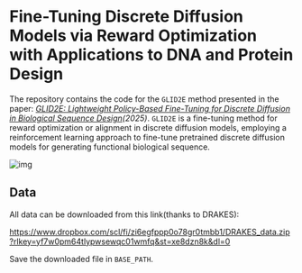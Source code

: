 # Fine-Tuning Discrete Diffusion Models via Reward Optimization with Applications to DNA and Protein Design

The repository contains the code for the `GLID2E` method presented in the paper: *[GLID2E: Lightweight Policy-Based Fine-Tuning for
Discrete Diffusion in Biological Sequence Design]()(2025)*.
`GLID2E` is a fine-tuning method for reward optimization or alignment in discrete diffusion models, employing a reinforcement learning approach to fine-tune pretrained discrete diffusion models for generating functional biological sequence.


![img](main_fig1.png)

## Data
All data can be downloaded from this link(thanks to DRAKES):

https://www.dropbox.com/scl/fi/zi6egfppp0o78gr0tmbb1/DRAKES_data.zip?rlkey=yf7w0pm64tlypwsewqc01wmfq&st=xe8dzn8k&dl=0

Save the downloaded file in `BASE_PATH`.

<!-- 
## Regulatory DNA Sequence Design

Our goal here is to optimize the activity of regulatory DNA sequences such that they drive gene expression in specific cell types, a critical task for cell and gene therapy. The detailed code and instructions are in `drakes_dna/`. 

## Protein Sequence Design: Optimizing Stability in Inverse Folding Model

Given a pretrained inverse folding model that generates sequences conditioned on the
backbone’s conformation (3D structure), our goal is to optimize the stability of these generated sequences.  The illustrative figure is as follows. The code and instructions are in `drakes_protein/`.

![img](main_fig2.png)


## Citation 

If you find this work useful in your research, please cite:

```
@article{wang2024finetuning,
  title={Fine-Tuning Discrete Diffusion Models via Reward Optimization with Applications to DNA and Protein Design},
  author={Chenyu Wang and Masatoshi Uehara and Yichun He and Amy Wang and Tommaso Biancalani and Avantika Lal and Tommi Jaakkola and Sergey Levine and Hanchen Wang and Aviv Regev},
  journal={arXiv preprint arXiv:2410.13643},
  year={2024}
}
```


|Method| Pred-Activity (median) ↑| ATAC-Acc ↑ (%)| 3-mer Corr ↑ |JASPAR Corr ↑ |Log-Lik (median) ↑|
|----------|----------|----------|---|---|--|
|Pretrained| 0.17(0.04)|1.5(0.2)| -0.061(0.034) |0.249(0.015) |-261(0.6)|
|DRAKES w/o KL| 6.44(0.04)| 82.5(2.8)| 0.307(0.001)| 0.557(0.015)| -281(0.6)|
|DRAKES| 5.61(0.07) |92.5(0.6) |0.887(0.002) |0.911(0.002) |-264(0.6)|
|PPO| 7.063| 92.5| 0.662| TODO| -253.40051| -->
